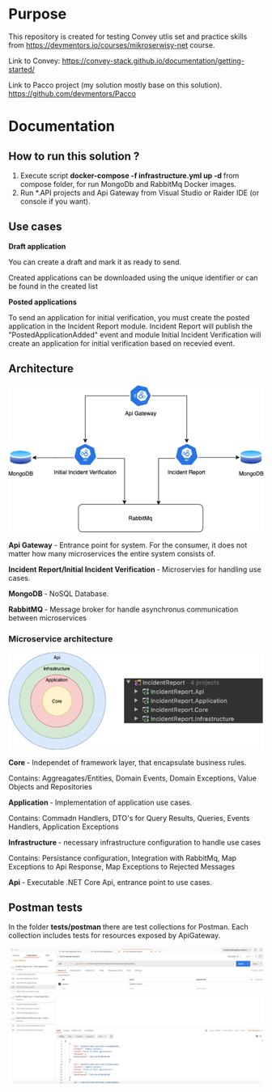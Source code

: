# Purpose
This repository is created for testing Convey utlis set and practice skills from https://devmentors.io/courses/mikroserwisy-net course.
 
Link to Convey: https://convey-stack.github.io/documentation/getting-started/

Link to Pacco project (my solution mostly base on this solution). https://github.com/devmentors/Pacco

# Documentation 

## How to run this solution ? 

1) Execute script <b> docker-compose -f infrastructure.yml up -d </b> from compose folder, for run MongoDb and RabbitMq Docker images. 
2) Run *.API projects and Api Gateway from Visual Studio or Raider IDE (or console if you want).

## Use cases

<b> Draft application </b>

You can create a draft and mark it as ready to send.

Created applications can be downloaded using the unique identifier or can be found in the created list

<b> Posted applications </b>

To send an application for initial verification, you must create the posted application in the Incident Report module. Incident Report will publish the "PostedApplicationAdded" event and module Initial Incident Verification will create an application for initial verification based on recevied event.

## Architecture

![](./IncidentManagmentSystemConveyTest/docs/architecture.png)

<b>Api Gateway</b> - Entrance point for system. For the consumer, it does not matter how many microservices the entire system consists of.

<b>Incident Report/Initial Incident Verification </b> - Microservies for handling use cases.

<b> MongoDB </b> - NoSQL Database.

<b> RabbitMQ </b> - Message broker for handle asynchronus communication between microservices

### Microservice architecture 

![](./IncidentManagmentSystemConveyTest/docs/microservice-architecture.png)

<b> Core </b> - Independet of framework layer, that encapsulate business rules. 

Contains: Aggreagates/Entities, Domain Events, Domain Exceptions, Value Objects and Repositories

<b> Application </b> - Implementation of application use cases.

Contains: Commadn Handlers, DTO's for Query Results, Queries, Events Handlers, Application Exceptions

<b> Infrastructure  </b> - necessary infrastructure configuration to handle use cases

Contains: Persistance configuration, Integration with RabbitMq, Map Exceptions to Api Response, Map Exceptions to Rejected Messages

<b> Api  </b> - Executable .NET Core Api, entrance point to use cases.

## Postman tests 

In the folder <b> tests/postman </b> there are test collections for Postman. Each collection includes tests for resources exposed by ApiGateway.

![](./IncidentManagmentSystemConveyTest/docs/postman.png)

